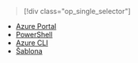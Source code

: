 > [!div class="op_single_selector"]
- [Azure Portal](../articles/virtual-network/virtual-network-deploy-static-pip-arm-portal.md)
- [PowerShell](../articles/virtual-network/virtual-network-deploy-static-pip-arm-ps.md)
- [Azure CLI](../articles/virtual-network/virtual-network-deploy-static-pip-arm-cli.md)
- [Šablona](../articles/virtual-network/virtual-network-deploy-static-pip-arm-template.md)

<!--HONumber=Jan17_HO3-->


